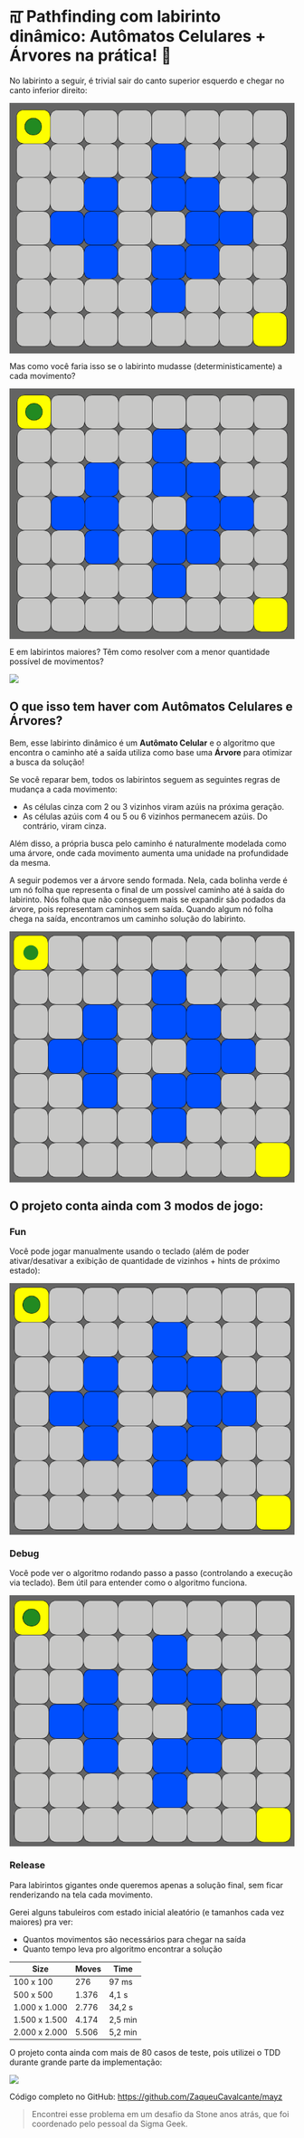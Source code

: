 # ꡌ‍ Pathfinding com labirinto dinâmico: Autômatos Celulares + Árvores na prática! 🌳

No labirinto a seguir, é trivial sair do canto superior esquerdo e chegar no canto inferior direito:

<p align="center">
  <img src="docs/01_Trivial.gif" style="display: block; margin: 0 auto" />
</p>

Mas como você faria isso se o labirinto mudasse (deterministicamente) a cada movimento?

<p align="center">
  <img src="docs/02_Dynamic.gif" style="display: block; margin: 0 auto" />
</p>

E em labirintos maiores? Têm como resolver com a menor quantidade possível de movimentos?

<p align="center">
  <img src="docs/03_PacMan.gif" style="display: block; margin: 0 auto" />
</p>

## O que isso tem haver com Autômatos Celulares e Árvores?

Bem, esse labirinto dinâmico é um **Autômato Celular** e o algoritmo que encontra o caminho até a saída utiliza como base uma **Árvore** para otimizar a busca da solução!

Se você reparar bem, todos os labirintos seguem as seguintes regras de mudança a cada movimento:

- As células cinza com 2 ou 3 vizinhos viram azúis na próxima geração.
- As células azúis com 4 ou 5 ou 6 vizinhos permanecem azúis. Do contrário, viram cinza.

Além disso, a própria busca pelo caminho é naturalmente modelada como uma árvore, onde cada movimento aumenta uma unidade na profundidade da mesma.

A seguir podemos ver a árvore sendo formada. Nela, cada bolinha verde é um nó folha que representa o final de um possível caminho até à saída do labirinto. Nós folha que não conseguem mais se expandir são podados da árvore, pois representam caminhos sem saída. Quando algum nó folha chega na saída, encontramos um caminho solução do labirinto.

<p align="center">
  <img src="docs/04_Tree.gif" style="display: block; margin: 0 auto" />
</p>

## O projeto conta ainda com 3 modos de jogo:

### Fun

Você pode jogar manualmente usando o teclado (além de poder ativar/desativar a exibição de quantidade de vizinhos + hints de próximo estado):

<p align="center">
  <img src="docs/05_FunMode.gif" style="display: block; margin: 0 auto" />
</p>

### Debug

Você pode ver o algoritmo rodando passo a passo (controlando a execução via teclado). Bem útil para entender como o algoritmo funciona.

<p align="center">
  <img src="docs/06_Debug.gif" style="display: block; margin: 0 auto" />
</p>

### Release

Para labirintos gigantes onde queremos apenas a solução final, sem ficar renderizando na tela cada movimento.

Gerei alguns tabuleiros com estado inicial aleatório (e tamanhos cada vez maiores) pra ver:

- Quantos movimentos são necessários para chegar na saída
- Quanto tempo leva pro algoritmo encontrar a solução

| Size          | Moves | Time    |
|---------------|-------|---------|
| 100 x 100     | 276   | 97 ms   |
| 500 x 500     | 1.376 | 4,1 s   |
| 1.000 x 1.000 | 2.776 | 34,2 s  |
| 1.500 x 1.500 | 4.174 | 2,5 min |
| 2.000 x 2.000 | 5.506 | 5,2 min |

O projeto conta ainda com mais de 80 casos de teste, pois utilizei o TDD durante grande parte da implementação:

<p align="center">
  <img src="docs/07_Tests.gif" style="display: block; margin: 0 auto" />
</p>

Código completo no GitHub: https://github.com/ZaqueuCavalcante/mayz

> Encontrei esse problema em um desafio da Stone anos atrás, que foi coordenado pelo pessoal da Sigma Geek.
